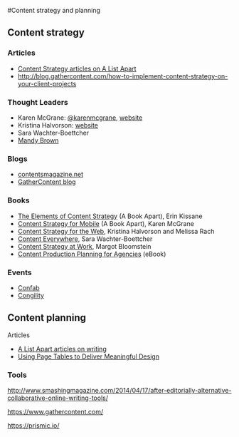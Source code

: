 #Content strategy and planning

## Content strategy

### Articles

* [Content Strategy articles on A List Apart](http://alistapart.com/topic/content-strategy/)
* http://blog.gathercontent.com/how-to-implement-content-strategy-on-your-client-projects

### Thought Leaders

* Karen McGrane: [@karenmcgrane](https://twitter.com/karenmcgrane), [website](http://karenmcgrane.com/)
* Kristina Halvorson: [website](http://braintraffic.com/)
* Sara Wachter-Boettcher
* [Mandy Brown](http://aworkinglibrary.com/)

### Blogs

* [contentsmagazine.net](http://contentsmagazine.net/)
* [GatherContent blog](http://blog.gathercontent.com)

### Books

* [The Elements of Content Strategy](http://www.abookapart.com/products/the-elements-of-content-strategy/) (A Book Apart), Erin Kissane 
* [Content Strategy for Mobile](http://www.abookapart.com/products/content-strategy-for-mobile/) (A Book Apart), Karen McGrane
* [Content Strategy for the Web](http://contentstrategy.com/book.html), Kristina Halvorson and Melissa Rach
* [Content Everywhere](http://rosenfeldmedia.com/books/content-everywhere/), Sara Wachter-Boettcher
* [Content Strategy at Work](http://appropriateinc.com/book/), Margot Bloomstein
* [Content Production Planning for Agencies](https://www.gathercontent.com/content-production-planning-for-agencies/) (eBook)

### Events

* [Confab](http://confabevents.com/)
* [Congility](http://www.congility.com/)


## Content planning

Articles

* [A List Apart articles on writing](http://alistapart.com/topic/writing)
* [Using Page Tables to Deliver Meaningful Design](http://www.chapterthree.com/blog/nica-lorber/using-page-tables-deliver-meaningful-design)

### Tools

http://www.smashingmagazine.com/2014/04/17/after-editorially-alternative-collaborative-online-writing-tools/

https://www.gathercontent.com/

https://prismic.io/
